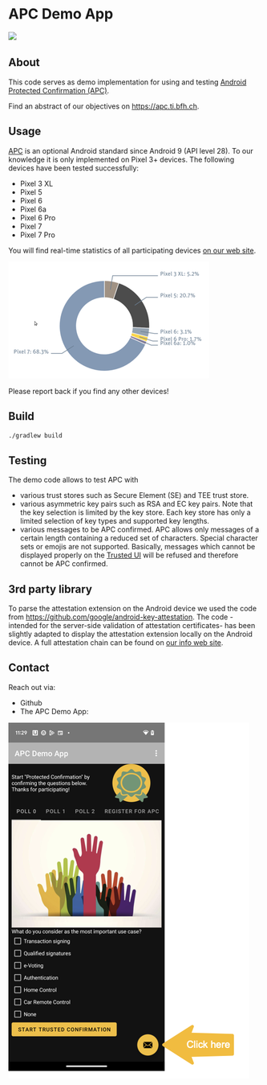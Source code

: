 # APC Demo App

<a href="https://play.google.com/store/apps/details?id=ch.bfh.securevote"><img src="https://play.google.com/intl/en_us/badges/static/images/badges/en_badge_web_generic.png" height="70"></a> 

## About
This code serves as demo implementation for using and testing [Android Protected Confirmation (APC)](https://developer.android.com/training/articles/security-android-protected-confirmation).

Find an abstract of our objectives on https://apc.ti.bfh.ch.


## Usage
[APC](https://source.android.com/docs/security/features/protected-confirmation) is an optional Android standard since Android 9 (API level 28).
To our knowledge it is only implemented on Pixel 3+ devices.
The following devices have been tested successfully:
 * Pixel 3 XL
 * Pixel 5
 * Pixel 6
 * Pixel 6a
 * Pixel 6 Pro
 * Pixel 7
 * Pixel 7 Pro


You will find real-time statistics of all participating devices [on our web site](https://apc.ti.bfh.ch/stats/model_stats.html).

<a href="https://apc.ti.bfh.ch/stats/model_stats.html" target="_blank" alt="Screenshot"><img src="./img/model_statistics.png"/></a>

Please report back if you find any other devices!

## Build
```
./gradlew build
```

## Testing
The demo code allows to test APC with
 * various trust stores such as Secure Element (SE) and TEE trust store.
 * various asymmetric key pairs such as RSA and EC key pairs. Note that the key selection is limited by the key store. Each key store has only a limited selection of key types and supported key lengths.
 * various messages to be APC confirmed. APC allows only messages of a certain length containing a reduced set of characters. Special character sets or emojis are not supported. Basically, messages which cannot be displayed properly on the [Trusted UI](https://source.android.com/docs/security/features/protected-confirmation) will be refused and therefore cannot be APC confirmed.

## 3rd party library
To parse the attestation extension on the Android device we used the code from https://github.com/google/android-key-attestation. The code -intended for the server-side validation of attestation certificates- has been slightly adapted to display the attestation extension locally on the Android device. A full attestation chain can be found on [our info web site](https://apc.ti.bfh.ch/api/attestation_chain.html).

## Contact
Reach out via:
 * Github
 * The APC Demo App:

<img src="./img/feedback.png"/>
